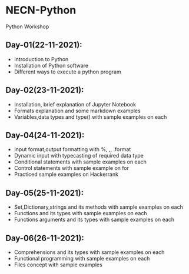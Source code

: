 # NECN-Python
Python Workshop

## Day-01(22-11-2021):
  - Introduction to Python
  - Installation of Python software
  - Different ways to execute a python program

## Day-02(23-11-2021):
  - Installation, brief explanation of Jupyter Notebook
  - Formats explanation and some markdown examples
  - Variables,data types and type() with sample examples on each

## Day-04(24-11-2021):
  - Input format,output formatting with %, ,, .format
  - Dynamic input with typecasting of required data type
  - Conditional statements with sample examples on each
  - Control statements with sample example on for
  - Practiced sample examples on Hackerrank 

## Day-05(25-11-2021):
  - Set,Dictionary,strings and its methods with sample examples on each
  - Functions and its types with sample examples on each
  - Functions arguments and its types with sample examples on each

## Day-06(26-11-2021):
  - Comprehensions and its types with sample examples on each
  - Functional programming with sample examples on each
  - Files concept with sample examples
